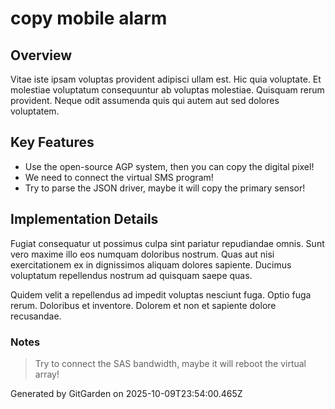 # copy mobile alarm

## Overview
Vitae iste ipsam voluptas provident adipisci ullam est. Hic quia voluptate. Et molestiae voluptatum consequuntur ab voluptas molestiae. Quisquam rerum provident. Neque odit assumenda quis qui autem aut sed dolores voluptatem.

## Key Features
- Use the open-source AGP system, then you can copy the digital pixel!
- We need to connect the virtual SMS program!
- Try to parse the JSON driver, maybe it will copy the primary sensor!

## Implementation Details
Fugiat consequatur ut possimus culpa sint pariatur repudiandae omnis. Sunt vero maxime illo eos numquam doloribus nostrum. Quas aut nisi exercitationem ex in dignissimos aliquam dolores sapiente. Ducimus voluptatum repellendus nostrum ad quisquam saepe quas.
 Quidem velit a repellendus ad impedit voluptas nesciunt fuga. Optio fuga rerum. Doloribus et inventore. Dolorem et non et sapiente dolore recusandae.

### Notes
> Try to connect the SAS bandwidth, maybe it will reboot the virtual array!

Generated by GitGarden on 2025-10-09T23:54:00.465Z